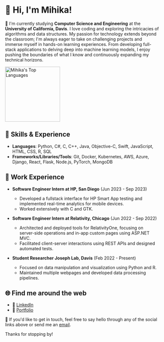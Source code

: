 # 👋 Hi, I'm Mihika!

🔭 I'm currently studying **Computer Science and Engineering** at the **University of California, Davis**. I love coding and exploring the intricacies of algorithms and data structures. My passion for technology extends beyond the classroom; I'm always eager to take on challenging projects and immerse myself in hands-on learning experiences. From developing full-stack applications to delving deep into machine learning models, I enjoy pushing the boundaries of what I know and continuously expanding my technical horizons.

<p align="left">
  <a href="https://github.com/mihikakrishna">
    <img height="180em" src="https://github-readme-stats.vercel.app/api/top-langs/?username=mihikakrishna&layout=compact" alt="Mihika's Top Languages" />
  </a>
</p>

## 💼 Skills & Experience

- **Languages**: Python, C#, C, C++, Java, Objective-C, Swift, JavaScript, HTML, CSS, R, SQL
- **Frameworks/Libraries/Tools**: Git, Docker, Kubernetes, AWS, Azure, Django, React, Flask, Node.js, PyTorch, MongoDB

## 🌱 Work Experience

- **Software Engineer Intern at HP, San Diego** (Jun 2023 - Sep 2023)
    - Developed a fullstack interface for HP Smart App testing and implemented real-time analytics for mobile devices. 
    - Worked extensively with C and GTK.

- **Software Engineer Intern at Relativity, Chicago** (Jun 2022 - Sep 2022)
    - Architected and deployed tools for RelativityOne, focusing on server-side operations and in-app custom pages using ASP.NET MVC.
    - Facilitated client-server interactions using REST APIs and designed automated tests.

- **Student Researcher Joseph Lab, Davis** (Feb 2022 - Present)
    - Focused on data manipulation and visualization using Python and R.
    - Maintained multiple webpages and developed data processing pipelines.

## 🌐 Find me around the web

- 🔗 [LinkedIn](https://linkedin.com/in/mihika-krishna/)
- 📂 [Portfolio](https://mihikakrishna.github.io/)

💌 If you'd like to get in touch, feel free to say hello through any of the social links above or send me an [email](mailto:krishna.mihika@gmail.com).

Thanks for stopping by!


